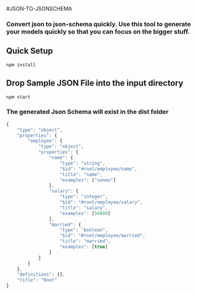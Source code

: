#JSON-TO-JSONSCHEMA

### Convert json to json-schema quickly. Use this tool to generate your models quickly so that you can focus on the bigger stuff.

## Quick Setup

```aidl
npm install
```

## Drop Sample JSON File into the input directory

```aidl
npm start
```

### The generated Json Schema will exist in the dist folder

```javascript
{
    "type": "object",
    "properties": {
        "employee": {
            "type": "object",
            "properties": {
                "name": {
                    "type": "string",
                    "$id": "#root/employee/name",
                    "title": "name",
                    "examples": ["sonoo"]
                },
                "salary": {
                    "type": "integer",
                    "$id": "#root/employee/salary",
                    "title": "salary",
                    "examples": [56000]
                },
                "married": {
                    "type": "boolean",
                    "$id": "#root/employee/married",
                    "title": "married",
                    "examples": [true]
                }
            }
        }
    },
    "definitions": {},
    "title": "Root"
}
```